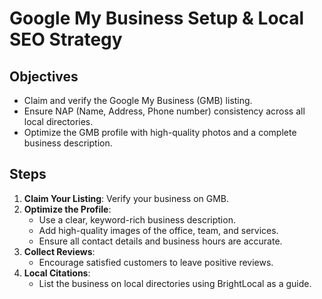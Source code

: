 # Google My Business Setup & Local SEO Strategy

## Objectives
- Claim and verify the Google My Business (GMB) listing.
- Ensure NAP (Name, Address, Phone number) consistency across all local directories.
- Optimize the GMB profile with high-quality photos and a complete business description.

## Steps
1. **Claim Your Listing**: Verify your business on GMB.
2. **Optimize the Profile**:
   - Use a clear, keyword-rich business description.
   - Add high-quality images of the office, team, and services.
   - Ensure all contact details and business hours are accurate.
3. **Collect Reviews**:
   - Encourage satisfied customers to leave positive reviews.
4. **Local Citations**:
   - List the business on local directories using BrightLocal as a guide.
